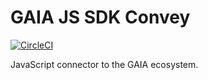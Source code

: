 # GAIA JS SDK Convey

[![CircleCI](https://circleci.com/gh/leftshiftone/gaia-js-sdk-convey.svg?style=shield)](https://circleci.com/gh/leftshiftone/gaia-js-sdk-convey)

JavaScript connector to the GAIA ecosystem.
